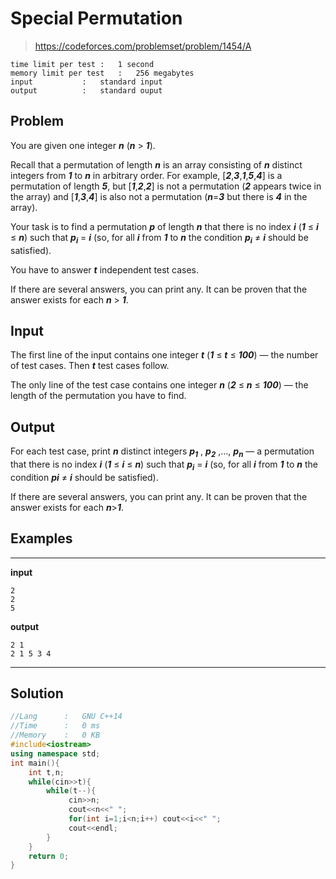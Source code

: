 # Special Permutation

> https://codeforces.com/problemset/problem/1454/A

```
time limit per test	:	1 second
memory limit per test	:	256 megabytes
input			:	standard input
output			:	standard ouput
```

## Problem

You are given one integer ***n*** (***n*** > ***1***).

Recall that a permutation of length ***n*** is an array consisting of ***n*** distinct integers from ***1*** to ***n*** in arbitrary order. For example, [***2***,***3***,***1***,***5***,***4***] is a permutation of length ***5***, but [***1***,***2***,***2***] is not a permutation (***2*** appears twice in the array) and [***1***,***3***,***4***] is also not a permutation (***n***=***3*** but there is ***4*** in the array).

Your task is to find a permutation ***p*** of length ***n*** that there is no index ***i*** (***1*** ≤ ***i*** ≤ ***n***) such that ***p<sub>i</sub>*** = ***i*** (so, for all ***i*** from ***1*** to ***n*** the condition ***p<sub>i</sub>*** ≠ ***i*** should be satisfied).

You have to answer ***t*** independent test cases.

If there are several answers, you can print any. It can be proven that the answer exists for each ***n*** > ***1***.

## Input

The first line of the input contains one integer ***t*** (***1*** ≤ ***t*** ≤ ***100***) — the number of test cases. Then ***t*** test cases follow.

The only line of the test case contains one integer ***n*** (***2*** ≤ ***n*** ≤ ***100***) — the length of the permutation you have to find.

## Output

For each test case, print ***n*** distinct integers ***p<sub>1</sub>*** , ***p<sub>2</sub>*** ,…, ***p<sub>n</sub>*** — a permutation that there is no index ***i*** (***1*** ≤ ***i*** ≤ ***n***) such that ***p<sub>i</sub>*** = ***i*** (so, for all ***i*** from ***1*** to ***n*** the condition ***pi*** ≠ ***i*** should be satisfied).

If there are several answers, you can print any. It can be proven that the answer exists for each ***n***>***1***.

## Examples

---
**input**
```
2
2
5
```
**output**
```
2 1
2 1 5 3 4
```
---

## Solution

```c++
//Lang		:	GNU C++14
//Time		:	0 ms
//Memory	:	0 KB
#include<iostream>
using namespace std;
int main(){
	int t,n;
	while(cin>>t){
		while(t--){
			 cin>>n;
			 cout<<n<<" ";
			 for(int i=1;i<n;i++) cout<<i<<" ";
			 cout<<endl;
		}
	}
	return 0;
}
```
